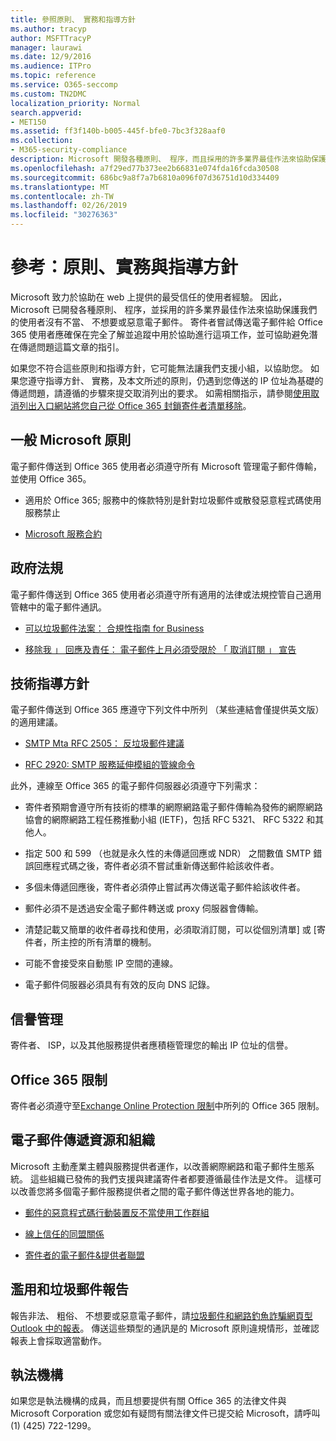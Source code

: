 ```yaml
---
title: 參照原則、 實務和指導方針
ms.author: tracyp
author: MSFTTracyP
manager: laurawi
ms.date: 12/9/2016
ms.audience: ITPro
ms.topic: reference
ms.service: O365-seccomp
ms.custom: TN2DMC
localization_priority: Normal
search.appverid:
- MET150
ms.assetid: ff3f140b-b005-445f-bfe0-7bc3f328aaf0
ms.collection:
- M365-security-compliance
description: Microsoft 開發各種原則、 程序，而且採用的許多業界最佳作法來協助保護我們的使用者沒有不當、 不想要或惡意電子郵件。
ms.openlocfilehash: a7f29ed77b373ee2b66831e074fda16fcda30508
ms.sourcegitcommit: 686bc9a8f7a7b6810a096f07d36751d10d334409
ms.translationtype: MT
ms.contentlocale: zh-TW
ms.lasthandoff: 02/26/2019
ms.locfileid: "30276363"
---
```

# <a name="reference-policies-practices-and-guidelines"></a>參考：原則、實務與指導方針
  
Microsoft 致力於協助在 web 上提供的最受信任的使用者經驗。 因此，Microsoft 已開發各種原則、 程序，並採用的許多業界最佳作法來協助保護我們的使用者沒有不當、 不想要或惡意電子郵件。 寄件者嘗試傳送電子郵件給 Office 365 使用者應確保在完全了解並追蹤中用於協助進行這項工作，並可協助避免潛在傳遞問題這篇文章的指引。
  
如果您不符合這些原則和指導方針，它可能無法讓我們支援小組，以協助您。 如果您遵守指導方針、 實務，及本文所述的原則，仍遇到您傳送的 IP 位址為基礎的傳遞問題，請遵循的步驟來提交取消列出的要求。 如需相關指示，請參閱[使用取消列出入口網站將您自己從 Office 365 封鎖寄件者清單移除](use-the-delist-portal-to-remove-yourself-from-the-office-365-blocked-senders-lis.md)。
  
## <a name="general-microsoft-policies"></a>一般 Microsoft 原則
<a name="GenMsftPolicies"> </a>

電子郵件傳送到 Office 365 使用者必須遵守所有 Microsoft 管理電子郵件傳輸，並使用 Office 365。
  
- 適用於 Office 365; 服務中的條款特別是針對垃圾郵件或散發惡意程式碼使用服務禁止
    
- [Microsoft 服務合約](https://www.microsoft.com/servicesagreement/)
    
## <a name="governmental-regulations"></a>政府法規
<a name="GovtRegulations"> </a>

電子郵件傳送到 Office 365 使用者必須遵守所有適用的法律或法規控管自己適用管轄中的電子郵件通訊。
  
- [可以垃圾郵件法案： 合規性指南 for Business](https://www.ftc.gov/tips-advice/business-center/guidance/can-spam-act-compliance-guide-business)
    
- [ 移除我 」 回應及責任： 電子郵件上月必須受限於 「 取消訂閱 」 宣告](https://www.lawpublish.com/ftc-emai-marketers-unsubscribe-claims.mdl)
    
## <a name="technical-guidelines"></a>技術指導方針
<a name="TechGuidelines"> </a>

電子郵件傳送到 Office 365 應遵守下列文件中所列 （某些連結會僅提供英文版） 的適用建議。
  
- [SMTP Mta RFC 2505： 反垃圾郵件建議](https://www.ietf.org/rfc/rfc2505.txt)
    
- [RFC 2920: SMTP 服務延伸模組的管線命令](https://www.ietf.org/rfc/rfc2920.txt)
    
此外，連線至 Office 365 的電子郵件伺服器必須遵守下列需求：
  
- 寄件者預期會遵守所有技術的標準的網際網路電子郵件傳輸為發佈的網際網路協會的網際網路工程任務推動小組 (IETF)，包括 RFC 5321、 RFC 5322 和其他人。 
    
- 指定 500 和 599 （也就是永久性的未傳遞回應或 NDR） 之間數值 SMTP 錯誤回應程式碼之後，寄件者必須不嘗試重新傳送郵件給該收件者。
    
- 多個未傳遞回應後，寄件者必須停止嘗試再次傳送電子郵件給該收件者。
    
- 郵件必須不是透過安全電子郵件轉送或 proxy 伺服器會傳輸。
    
- 清楚記載又簡單的收件者尋找和使用，必須取消訂閱，可以從個別清單] 或 [寄件者，所主控的所有清單的機制。
    
- 可能不會接受來自動態 IP 空間的連線。
    
- 電子郵件伺服器必須具有有效的反向 DNS 記錄。
    
## <a name="reputation-management"></a>信譽管理
<a name="RepManagement"> </a>

寄件者、 ISP，以及其他服務提供者應積極管理您的輸出 IP 位址的信譽。
  
## <a name="office-365-limits"></a>Office 365 限制
<a name="sectionSection4"> </a>

寄件者必須遵守至[Exchange Online Protection 限制](https://technet.microsoft.com/library/exchange-online-protection-limits.aspx)中所列的 Office 365 限制。
  
## <a name="email-delivery-resources-and-organizations"></a>電子郵件傳遞資源和組織
<a name="sectionSection5"> </a>

Microsoft 主動產業主體與服務提供者運作，以改善網際網路和電子郵件生態系統。 這些組織已發佈的我們支援與建議寄件者都要遵循最佳作法是文件。 這樣可以改善您將多個電子郵件服務提供者之間的電子郵件傳送世界各地的能力。
  
- [郵件的惡意程式碼行動裝置反不當使用工作群組](https://www.m3aawg.org/)
    
- [線上信任的同盟關係](https://www.otalliance.org/resources)
    
- [寄件者的電子郵件&amp;提供者聯盟](http://www.espcoalition.org/)
    
## <a name="abuse-and-spam-reporting"></a>濫用和垃圾郵件報告
<a name="AbuseSpamReports"> </a>

報告非法、 粗俗、 不想要或惡意電子郵件，請[垃圾郵件和網路釣魚詐騙網頁型 Outlook 中的報表](report-junk-email-and-phishing-scams-in-outlook-on-the-web-eop.md)。 傳送這些類型的通訊是的 Microsoft 原則違規情形，並確認報表上會採取適當動作。
  
## <a name="law-enforcement"></a>執法機構
<a name="sectionSection7"> </a>

如果您是執法機構的成員，而且想要提供有關 Office 365 的法律文件與 Microsoft Corporation 或您如有疑問有關法律文件已提交給 Microsoft，請呼叫 (1) (425) 722-1299。
  

